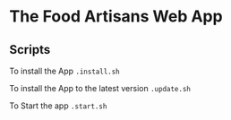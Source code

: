 # The Food Artisans Web App

## Scripts
To install the App
`.install.sh`

To install the App to the latest version
`.update.sh  `

To Start the app
`.start.sh  `
